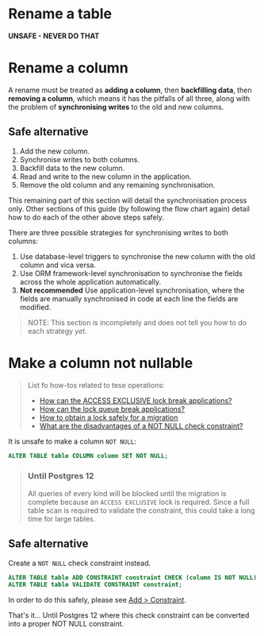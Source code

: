 # Rename a table

**UNSAFE - NEVER DO THAT**

# Rename a column

A rename must be treated as **adding a column**, then **backfilling data**, then **removing a column**, which means it has the pitfalls of all three, along with the problem of **synchronising writes** to the old and new columns.

## Safe alternative

1. Add the new column.
1. Synchronise writes to both columns.
1. Backfill data to the new column.
1. Read and write to the new column in the application.
1. Remove the old column and any remaining synchronisation.

This remaining part of this section will detail the synchronisation process only. Other sections of this guide (by following the flow chart again) detail how to do each of the other above steps safely.

There are three possible strategies for synchronising writes to both columns:

1. Use database-level triggers to synchronise the new column with the old column and vica versa.
1. Use ORM framework-level synchronisation to synchronise the fields across the whole application automatically.
1. **Not recommended** Use application-level synchronisation, where the fields are manually synchronised in code at each line the fields are modified.

> NOTE: This section is incompletely and does not tell you how to do each strategy _yet_.

# Make a column not nullable

> List fo how-tos related to tese operations:
>
> - [How can the ACCESS EXCLUSIVE lock break applications?](how_tos.md#how-can-the-access-exclusive-lock-break-applications)
> - [How can the lock queue break applications?](how_tos.md#how-can-the-lock-queue-break-applications)
> - [How to obtain a lock safely for a migration](how_tos.md#how-to-obtain-a-lock-safely-for-a-migration)
> - [What are the disadvantages of a NOT NULL check constraint?](how_tos.md#what-are-the-disadvantages-of-a-not-null-check-constraint)

It is unsafe to make a column `NOT NULL`:

```sql
ALTER TABLE table COLUMN column SET NOT NULL;
```

> ### Until Postgres 12
>
> All queries of every kind will be blocked until the migration is complete because an `ACCESS EXCLUSIVE` lock is required. Since a full table scan is required to validate the constraint, this could take a long time for large tables.

## Safe alternative

Create a `NOT NULL` check constraint instead.

```sql
ALTER TABLE table ADD CONSTRAINT constraint CHECK (column IS NOT NULL) NOT VALID;
ALTER TABLE table VALIDATE CONSTRAINT constraint;
```

In order to do this safely, please see [Add > Constraint](add/constraints.md).

That's it... Until Postgres 12 where this check constraint can be converted into a proper NOT NULL constraint.
